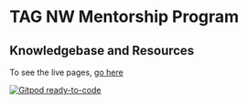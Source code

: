 
# TAG NW Mentorship Program

## Knowledgebase and Resources

To see the live pages, [go here](https://tagnw.github.io/mentorship-kb/)


[![Gitpod ready-to-code](https://img.shields.io/badge/Gitpod-ready--to--code-blue?logo=gitpod)](https://gitpod.io/#https://github.com/tagnw/mentorship-kb)
